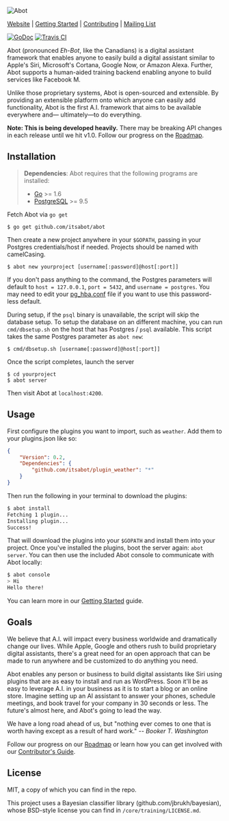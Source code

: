 ![Abot](http://i.imgur.com/WBACSyP.png)

[Website](https://www.itsabot.org) |
[Getting Started](https://github.com/itsabot/abot/wiki/Getting-Started) |
[Contributing](https://github.com/itsabot/abot/wiki/How-to-Contribute) |
[Mailing List](https://groups.google.com/forum/#!forum/abot-discussion)

[![GoDoc](http://img.shields.io/badge/go-documentation-blue.svg?style=flat-square)](https://godoc.org/github.com/itsabot/abot) [![Travis CI](https://img.shields.io/travis/itsabot/abot.svg?style=flat-square)](https://travis-ci.org/itsabot/abot)
 
Abot (pronounced *Eh-Bot*, like the Canadians) is a digital assistant framework
that enables anyone to easily build a digital assistant similar to Apple's Siri,
Microsoft's Cortana, Google Now, or Amazon Alexa. Further, Abot supports a
human-aided training backend enabling anyone to build services like Facebook M.

Unlike those proprietary systems, Abot is open-sourced and extensible. By
providing an extensible platform onto which anyone can easily add functionality,
Abot is the first A.I. framework that aims to be available everywhere and—
ultimately—to do everything.

**Note: This is being developed heavily.** There may be breaking API changes
in each release until we hit v1.0. Follow our progress on the
[Roadmap](https://github.com/itsabot/abot/wiki/Roadmap).

## Installation

> **Dependencies**: Abot requires that the following programs are installed:
>
> * [Go](https://golang.org/dl/) >= 1.6
> * [PostgreSQL](http://www.postgresql.org/download/) >= 9.5

Fetch Abot via `go get`

```
$ go get github.com/itsabot/abot
```

Then create a new project anywhere in your `$GOPATH`, passing in your Postgres
credentials/host if needed. Projects should be named with camelCasing.

```
$ abot new yourproject [username[:password]@host[:port]]
```

If you don't pass anything to the command, the Postgres parameters will default
to `host = 127.0.0.1`, `port = 5432`, and `username = postgres`.  You may need
to edit your
[pg_hba.conf](http://www.postgresql.org/docs/9.5/static/auth-pg-hba-conf.html)
file if you want to use this password-less default.

During setup, if the `psql` binary is unavailable, the script will skip the
database setup. To setup the database on an different machine, you can run
`cmd/dbsetup.sh` on the host that has Postgres / `psql` available. This script
takes the same Postgres parameter as `abot new`:

```
$ cmd/dbsetup.sh [username[:password]@host[:port]]
```

Once the script completes, launch the server

```
$ cd yourproject
$ abot server
```

Then visit Abot at `localhost:4200`.

## Usage

First configure the plugins you want to import, such as `weather`. Add them
to your plugins.json like so:

```json
{
	"Version": 0.2,
	"Dependencies": {
		"github.com/itsabot/plugin_weather": "*"
	}
}
```

Then run the following in your terminal to download the plugins:

```bash
$ abot install
Fetching 1 plugin...
Installing plugin...
Success!
```

That will download the plugins into your `$GOPATH` and install them into your
project.  Once you've installed the plugins, boot the server again: `abot
server`. You can then use the included Abot console to communicate with Abot
locally:

```bash
$ abot console
> Hi
Hello there!
```

You can learn more in our
[Getting Started](https://github.com/itsabot/abot/wiki/Getting-Started) guide.

## Goals

We believe that A.I. will impact every business worldwide and dramatically
change our lives. While Apple, Google and others rush to build proprietary
digital assistants, there's a great need for an open approach that can be made
to run anywhere and be customized to do anything you need.

Abot enables any person or business to build digital assistants like Siri using
plugins that are as easy to install and run as WordPress. Soon it'll be as easy
to leverage A.I. in your business as it is to start a blog or an online store.
Imagine setting up an AI assistant to answer your phones, schedule meetings,
and book travel for your company in 30 seconds or less. The future's almost
here, and Abot's going to lead the way.

We have a long road ahead of us, but "nothing ever comes to one that is worth
having except as a result of hard work." *-- Booker T. Washington*

Follow our progress on our
[Roadmap](https://github.com/itsabot/abot/wiki/Roadmap) or learn how you can
get involved with our
[Contributor's Guide](https://github.com/itsabot/abot/wiki#contributing).

## License

MIT, a copy of which you can find in the repo.

This project uses a Bayesian classifier library (github.com/jbrukh/bayesian),
whose BSD-style license you can find in `/core/training/LICENSE.md`.
